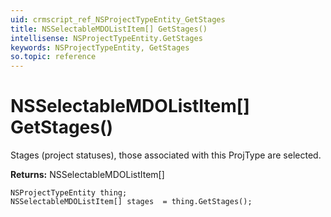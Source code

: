 ```yaml
---
uid: crmscript_ref_NSProjectTypeEntity_GetStages
title: NSSelectableMDOListItem[] GetStages()
intellisense: NSProjectTypeEntity.GetStages
keywords: NSProjectTypeEntity, GetStages
so.topic: reference
---
```


# NSSelectableMDOListItem[] GetStages()

Stages (project statuses), those associated with this ProjType are selected.

**Returns:** NSSelectableMDOListItem[]

```crmscript
NSProjectTypeEntity thing;
NSSelectableMDOListItem[] stages  = thing.GetStages();
```

